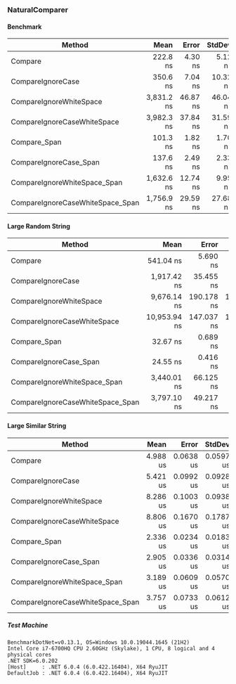 ﻿### NaturalComparer

#### Benchmark

|                           Method |       Mean |    Error |   StdDev | Allocated |
|--------------------------------- |-----------:|---------:|---------:|----------:|
|                          Compare |   222.8 ns |  4.30 ns |  5.12 ns |     360 B |
|                CompareIgnoreCase |   350.6 ns |  7.04 ns | 10.32 ns |     536 B |
|          CompareIgnoreWhiteSpace | 3,831.2 ns | 46.87 ns | 46.04 ns |   3,464 B |
|      CompareIgnoreCaseWhiteSpace | 3,982.3 ns | 37.84 ns | 31.59 ns |   3,640 B |
|                     Compare_Span |   101.3 ns |  1.82 ns |  1.70 ns |         - |
|           CompareIgnoreCase_Span |   137.6 ns |  2.49 ns |  2.33 ns |         - |
|     CompareIgnoreWhiteSpace_Span | 1,632.6 ns | 12.74 ns |  9.95 ns |     376 B |
| CompareIgnoreCaseWhiteSpace_Span | 1,756.9 ns | 29.59 ns | 27.68 ns |     376 B |

#### Large Random String

|                           Method |         Mean |      Error |     StdDev | Allocated |
|--------------------------------- |-------------:|-----------:|-----------:|----------:|
|                          Compare |    541.04 ns |   5.690 ns |   5.322 ns |   2,360 B |
|                CompareIgnoreCase |  1,917.42 ns |  35.455 ns |  34.822 ns |   4,720 B |
|          CompareIgnoreWhiteSpace |  9,676.14 ns | 190.178 ns | 177.892 ns |   7,328 B |
|      CompareIgnoreCaseWhiteSpace | 10,953.94 ns | 147.037 ns | 137.539 ns |  10,816 B |
|                     Compare_Span |     32.67 ns |   0.689 ns |   1.052 ns |         - |
|           CompareIgnoreCase_Span |     24.55 ns |   0.416 ns |   0.369 ns |         - |
|     CompareIgnoreWhiteSpace_Span |  3,440.01 ns |  66.125 ns |  73.498 ns |   4,704 B |
| CompareIgnoreCaseWhiteSpace_Span |  3,797.10 ns |  49.217 ns |  41.098 ns |   4,688 B |

#### Large Similar String

|                           Method |     Mean |     Error |    StdDev | Allocated |
|--------------------------------- |---------:|----------:|----------:|----------:|
|                          Compare | 4.988 us | 0.0638 us | 0.0597 us |   2,736 B |
|                CompareIgnoreCase | 5.421 us | 0.0992 us | 0.0928 us |   2,736 B |
|          CompareIgnoreWhiteSpace | 8.286 us | 0.1003 us | 0.0938 us |   4,712 B |
|      CompareIgnoreCaseWhiteSpace | 8.806 us | 0.1670 us | 0.1787 us |   4,712 B |
|                     Compare_Span | 2.336 us | 0.0234 us | 0.0183 us |         - |
|           CompareIgnoreCase_Span | 2.905 us | 0.0336 us | 0.0314 us |         - |
|     CompareIgnoreWhiteSpace_Span | 3.189 us | 0.0609 us | 0.0570 us |     928 B |
| CompareIgnoreCaseWhiteSpace_Span | 3.757 us | 0.0733 us | 0.0612 us |     928 B |

##### Test Machine
```
BenchmarkDotNet=v0.13.1, OS=Windows 10.0.19044.1645 (21H2)
Intel Core i7-6700HQ CPU 2.60GHz (Skylake), 1 CPU, 8 logical and 4 physical cores
.NET SDK=6.0.202
[Host]     : .NET 6.0.4 (6.0.422.16404), X64 RyuJIT
DefaultJob : .NET 6.0.4 (6.0.422.16404), X64 RyuJIT
```